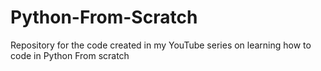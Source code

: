 # Python-From-Scratch
Repository for the code created in my YouTube series on learning how to code in Python From scratch
